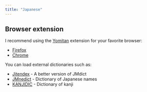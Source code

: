 ```yaml
---
title: "Japanese"
---
```


## Browser extension

I recommend using the [Yomitan](https://github.com/themoeway/yomitan) extension
for your favorite browser:
- [Firefox](https://addons.mozilla.org/en-US/firefox/addon/yomitan/)
- [Chrome](https://chromewebstore.google.com/detail/yomitan/likgccmbimhjbgkjambclfkhldnlhbnn) 

You can load external dictionaries such as:
- [Jitendex](https://github.com/stephenmk/Jitendex) - A better version of JMdict
- [JMnedict](https://github.com/themoeway/jmdict-yomitan#jmnedict-for-yomitan) - Dictionary of Japanese names
- [KANJIDIC](https://github.com/themoeway/jmdict-yomitan#kanjidic-for-yomitan) - Dictionary of kanji
